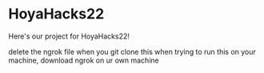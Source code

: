 # HoyaHacks22

Here's our project for HoyaHacks22!


delete the ngrok file when you git clone this when trying to run this on your machine, download ngrok on ur own machine
